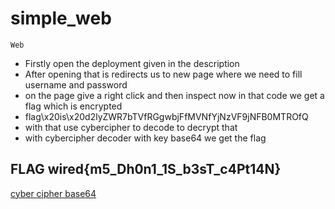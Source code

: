 # simple_web
`Web`

- Firstly open the deployment given in the description
- After opening that is redirects us to new page where we need to fill username and password
- on the page give a right click and then inspect now in that code we get a flag which is encrypted
- flag\x20is\x20d2lyZWR7bTVfRGgwbjFfMVNfYjNzVF9jNFB0MTROfQ
- with that use cybercipher to decode to decrypt that 
- with cybercipher decoder with key base64 we get the flag
## FLAG wired{m5_Dh0n1_1S_b3sT_c4Pt14N}
  
[cyber cipher base64](https://www.dcode.fr/base-64-encoding)
